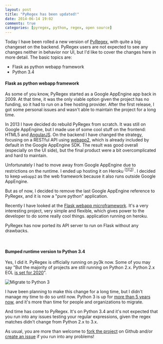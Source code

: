 ```yaml
---
layout: post
title: "PyRegex has been updated!"
date: 2014-06-14 19:02
comments: true
categories: [pyregex, python, regex, open source]
---
```


Today I have been rolled a new version of [PyRegex](http://www.pyregex.com), with quite a big changeset on the backend.
PyRegex users are not expected to see any changes neither in behavior nor UI, but I'd like to cover the changes here in more detail.
The basic topics are:

* Flask as python webapp framework
* Python 3.4


#### Flask as python webapp framework

As some of you know, PyRegex started as a Google AppEngine app back in 2009. At that time, it was the only viable option given the project has no funding,
so it had to run on a free hosting provider. After the first release, I got some personal issues and wasn't able to maintain the project for a long time.

In 2013 I have decided do rebuild PyRegex from scratch. It was still on Google AppEngine, but I made use of some cool stuff on the frontend:
HTML5 and [AngularJS](http://angularjs.org).
On the backend I have changed the strategy, focusing on a RESTful API using [webapp2](http://webapp-improved.appspot.com/),
which is already included by default in the Google AppEngine SDK. The result was good overall (especially on the UI side), but the final product
were a bit overcomplicated and hard to maintain.

Unfortunately I had to move away from Google AppEngine due to restrictions on the runtime. I ended up hosting it on Heroku <sup>
[[1][issue]][[2][heroku]]
</sup>. I decided to keep `webapp2` as the web framework because it also runs outside Google AppEngine.

But as of now, I decided to remove the last Google AppEngine reference to PyRegex, and it is now a "pure python" application.

Recently I have looked at the [Flask webapp microframework](http://flask.pocoo.org). It's a very interesting project, very simple and flexible, which gives
power to the developer to do some really cool things.
application running on heroku.

PyRegex has now ported its API server to run on Flask without any drawbacks.

<p>&nbsp;</p>

#### Bumped runtime version to Python 3.4

Yes, I did it. PyRegex is officially running on py3k now. Some of you may say "But the majority of projects are still running on Python 2.x.
Python 2.x EOL [is set for 2020](http://legacy.python.org/dev/peps/pep-0373/)".

![Migrate to Python 3](https://i.imgflip.com/9knu7.jpg)

I have been planning to make this change for a long time, but I didn't manage my time to do so until now.
Python 3 is up for [more than 5 years now](https://www.python.org/download/releases/3.0/), and it's more than time for people and organizations to migrate.

And time has come to PyRegex. It's on Python 3.4 and it's not expected that you run into any issues testing your regular expressions, given the regex
matches didn't change from Python 2.x to 3.x.

As usual, you are more than welcome to [fork the project][github] on Github and/or [create an issue][all_issues] if you run into any problems!

[issue]: https://github.com/rscarvalho/pyregex/issues/9
[heroku]: http://heroku.com
[github]: https://github.com/rscarvalho/pyregex
[all_issues]: https://github.com/rscarvalho/pyregex/issues
